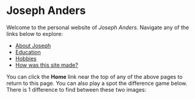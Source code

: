 **Joseph Anders**
=====================

Welcome to the personal website of *Joseph Anders*.
Navigate any of the links below to explore:

* [About Joseph](aboutme)
* [Education](education)
* [Hobbies](hobbies)
* [How was this site made?](howto)

You can click the **Home** link near the top of any of the above pages to return to this page. You can also play a spot the difference game below. There is 1 difference to find between these two images:
